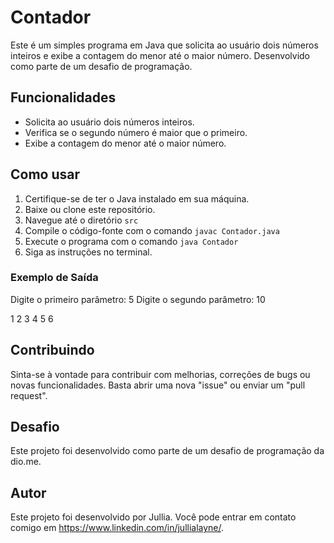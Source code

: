 # Contador

Este é um simples programa em Java que solicita ao usuário dois números inteiros e exibe a contagem do menor até o maior número. Desenvolvido como parte de um desafio de programação.

## Funcionalidades

- Solicita ao usuário dois números inteiros.
- Verifica se o segundo número é maior que o primeiro.
- Exibe a contagem do menor até o maior número.

## Como usar

1. Certifique-se de ter o Java instalado em sua máquina.
2. Baixe ou clone este repositório.
3. Navegue até o diretório `src`
4. Compile o código-fonte com o comando `javac Contador.java`
5. Execute o programa com o comando `java Contador`
6. Siga as instruções no terminal.

### Exemplo de Saída
Digite o primeiro parâmetro:
5
Digite o segundo parâmetro:
10

1
2
3
4
5
6

## Contribuindo

Sinta-se à vontade para contribuir com melhorias, correções de bugs ou novas funcionalidades. Basta abrir uma nova "issue" ou enviar um "pull request".

## Desafio

Este projeto foi desenvolvido como parte de um desafio de programação da dio.me.

## Autor

Este projeto foi desenvolvido por Jullia. Você pode entrar em contato comigo em https://www.linkedin.com/in/jullialayne/.
